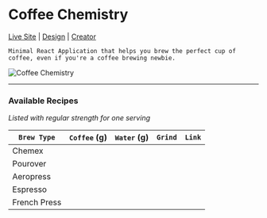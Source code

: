 # Coffee Chemistry 
[Live Site](http://coffeechemistry.netlify.com/) | [Design](https://raw.githubusercontent.com/juliajcodes/CoffeeChemistry/master/images/CoffeeChemistry.jpg) | [Creator](http://juliacodes.com/)
```
Minimal React Application that helps you brew the perfect cup of 
coffee, even if you're a coffee brewing newbie.
```

![Coffee Chemistry](https://raw.githubusercontent.com/juliajcodes/CoffeeChemistry/master/images/CoffeeChemistry.jpg "Coffee Chemistry")

___ 
### Available Recipes
*Listed with regular strength for one serving*

| `Brew Type`  | `Coffee` (g) | `Water` (g) | `Grind` | `Link` |
| ------------ | ------------ | ----------- | ------- | ------ |
| Chemex       |              |             |         |        |
| Pourover     |              |             |         |        |
| Aeropress    |              |             |         |        |
| Espresso     |              |             |         |        |
| French Press |              |             |         |        |

